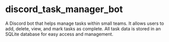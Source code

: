 # discord_task_manager_bot
A Discord bot that helps manage tasks within small teams. It allows users to add, delete, view, and mark tasks as complete. All task data is stored in an SQLite database for easy access and management.
